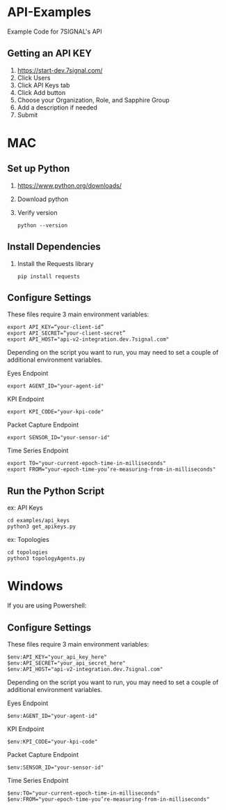 # API-Examples
Example Code for 7SIGNAL's API

## Getting an API KEY
1. https://start-dev.7signal.com/
2. Click Users
3. Click API Keys tab 
4. Click Add button
5. Choose your Organization, Role, and Sapphire Group
6. Add a description if needed
7. Submit

# MAC
## Set up Python
1. https://www.python.org/downloads/
2. Download python 
3. Verify version
   
    `python --version`

## Install Dependencies
1. Install the Requests library
    
    `pip install requests`

## Configure Settings
These files require 3 main environment variables:

```
export API_KEY=“your-client-id”
export API_SECRET=“your-client-secret”
export API_HOST="api-v2-integration.dev.7signal.com"
```

Depending on the script you want to run, you may need to set a couple of additional environment variables.

Eyes Endpoint

    export AGENT_ID="your-agent-id"
    

KPI Endpoint
    
    export KPI_CODE="your-kpi-code"


Packet Capture Endpoint
    
    export SENSOR_ID="your-sensor-id"


Time Series Endpoint
    
    export TO="your-current-epoch-time-in-milliseconds"
    export FROM="your-epoch-time-you’re-measuring-from-in-milliseconds"


## Run the Python Script
ex: API Keys
    

    cd examples/api_keys
    python3 get_apikeys.py


ex: Topologies
    

    cd topologies
    python3 topologyAgents.py


# Windows
If you are using Powershell:
## Configure Settings
These files require 3 main environment variables:

```
$env:API_KEY="your_api_key_here"
$env:API_SECRET="your_api_secret_here"
$env:API_HOST="api-v2-integration.dev.7signal.com"
```

Depending on the script you want to run, you may need to set a couple of additional environment variables.


Eyes Endpoint
    

    $env:AGENT_ID="your-agent-id"


KPI Endpoint
    

    $env:KPI_CODE="your-kpi-code"


Packet Capture Endpoint
    

    $env:SENSOR_ID="your-sensor-id"


Time Series Endpoint


    $env:TO="your-current-epoch-time-in-milliseconds"
    $env:FROM="your-epoch-time-you’re-measuring-from-in-milliseconds"


